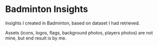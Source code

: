 # Badminton Insights
 Insights I created in Badminton, based on dataset I had retrieved.
 
 Assets (icons, logos, flags, background photos, players photos) are not mine, but end result is by me.
